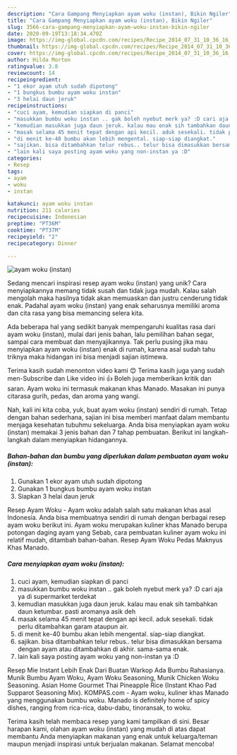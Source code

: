 ```yaml
---
description: "Cara Gampang Menyiapkan ayam woku (instan), Bikin Ngiler"
title: "Cara Gampang Menyiapkan ayam woku (instan), Bikin Ngiler"
slug: 3566-cara-gampang-menyiapkan-ayam-woku-instan-bikin-ngiler
date: 2020-09-19T13:18:34.470Z
image: https://img-global.cpcdn.com/recipes/Recipe_2014_07_31_10_36_16_463_22ae3da7df0edbf3a9c6/751x532cq70/ayam-woku-instan-foto-resep-utama.jpg
thumbnail: https://img-global.cpcdn.com/recipes/Recipe_2014_07_31_10_36_16_463_22ae3da7df0edbf3a9c6/751x532cq70/ayam-woku-instan-foto-resep-utama.jpg
cover: https://img-global.cpcdn.com/recipes/Recipe_2014_07_31_10_36_16_463_22ae3da7df0edbf3a9c6/751x532cq70/ayam-woku-instan-foto-resep-utama.jpg
author: Hilda Morton
ratingvalue: 3.8
reviewcount: 14
recipeingredient:
- "1 ekor ayam utuh sudah dipotong"
- "1 bungkus bumbu ayam woku instan"
- "3 helai daun jeruk"
recipeinstructions:
- "cuci ayam, kemudian siapkan di panci"
- "masukkan bumbu woku instan .. gak boleh nyebut merk ya? :D cari aja ya di supermarket terdekat"
- "kemudian masukkan juga daun jeruk. kalau mau enak sih tambahkan daun ketumbar. pasti aromanya asik deh"
- "masak selama 45 menit tepat dengan api kecil. aduk sesekali. tidak perlu ditambahkan garam ataupun air."
- "di menit ke-40 bumbu akan lebih mengental. siap-siap diangkat."
- "sajikan. bisa ditambahkan telur rebus.. telur bisa dimasukkan bersama dengan ayam atau ditambahkan di akhir. sama-sama enak."
- "lain kali saya posting ayam woku yang non-instan ya :D"
categories:
- Resep
tags:
- ayam
- woku
- instan

katakunci: ayam woku instan 
nutrition: 211 calories
recipecuisine: Indonesian
preptime: "PT36M"
cooktime: "PT37M"
recipeyield: "2"
recipecategory: Dinner

---
```



![ayam woku (instan)](https://img-global.cpcdn.com/recipes/Recipe_2014_07_31_10_36_16_463_22ae3da7df0edbf3a9c6/751x532cq70/ayam-woku-instan-foto-resep-utama.jpg)

Sedang mencari inspirasi resep ayam woku (instan) yang unik? Cara menyiapkannya memang tidak susah dan tidak juga mudah. Kalau salah mengolah maka hasilnya tidak akan memuaskan dan justru cenderung tidak enak. Padahal ayam woku (instan) yang enak seharusnya memiliki aroma dan cita rasa yang bisa memancing selera kita.

Ada beberapa hal yang sedikit banyak mempengaruhi kualitas rasa dari ayam woku (instan), mulai dari jenis bahan, lalu pemilihan bahan segar, sampai cara membuat dan menyajikannya. Tak perlu pusing jika mau menyiapkan ayam woku (instan) enak di rumah, karena asal sudah tahu triknya maka hidangan ini bisa menjadi sajian istimewa.

Terima kasih sudah menonton video kami 😊 Terima kasih juga yang sudah men-Subscribe dan Like video ini 👍 Boleh juga memberikan kritik dan saran. Ayam woku ini termasuk makanan khas Manado. Masakan ini punya citarasa gurih, pedas, dan aroma yang wangi.


Nah, kali ini kita coba, yuk, buat ayam woku (instan) sendiri di rumah. Tetap dengan bahan sederhana, sajian ini bisa memberi manfaat dalam membantu menjaga kesehatan tubuhmu sekeluarga. Anda bisa menyiapkan ayam woku (instan) memakai 3 jenis bahan dan 7 tahap pembuatan. Berikut ini langkah-langkah dalam menyiapkan hidangannya.

<!--inarticleads1-->

##### Bahan-bahan dan bumbu yang diperlukan dalam pembuatan ayam woku (instan):

1. Gunakan 1 ekor ayam utuh sudah dipotong
1. Gunakan 1 bungkus bumbu ayam woku instan
1. Siapkan 3 helai daun jeruk


Resep Ayam Woku - Ayam woku adalah salah satu makanan khas asal Indonesia. Anda bisa membuatnya sendiri di rumah dengan berbagai resep ayam woku berikut ini. Ayam woku merupakan kuliner khas Manado berupa potongan daging ayam yang Sebab, cara pembuatan kuliner ayam woku ini relatif mudah, ditambah bahan-bahan. Resep Ayam Woku Pedas Maknyus Khas Manado. 

<!--inarticleads2-->

##### Cara menyiapkan ayam woku (instan):

1. cuci ayam, kemudian siapkan di panci
1. masukkan bumbu woku instan .. gak boleh nyebut merk ya? :D cari aja ya di supermarket terdekat
1. kemudian masukkan juga daun jeruk. kalau mau enak sih tambahkan daun ketumbar. pasti aromanya asik deh
1. masak selama 45 menit tepat dengan api kecil. aduk sesekali. tidak perlu ditambahkan garam ataupun air.
1. di menit ke-40 bumbu akan lebih mengental. siap-siap diangkat.
1. sajikan. bisa ditambahkan telur rebus.. telur bisa dimasukkan bersama dengan ayam atau ditambahkan di akhir. sama-sama enak.
1. lain kali saya posting ayam woku yang non-instan ya :D


Resep Mie Instant Lebih Enak Dari Buatan Warkop Ada Bumbu Rahasianya. Munik Bumbu Ayam Woku, Ayam Woku Seasoning, Munik Chicken Woku Seasoning. Asian Home Gourmet Thai Pineapple Rice (Instant Khao Pad Supparot Seasoning Mix). KOMPAS.com - Ayam woku, kuliner khas Manado yang menggunakan bumbu woku. Manado is definitely home of spicy dishes, ranging from rica-rica, dabu-dabu, tinoransak, to woku. 

Terima kasih telah membaca resep yang kami tampilkan di sini. Besar harapan kami, olahan ayam woku (instan) yang mudah di atas dapat membantu Anda menyiapkan makanan yang enak untuk keluarga/teman maupun menjadi inspirasi untuk berjualan makanan. Selamat mencoba!
